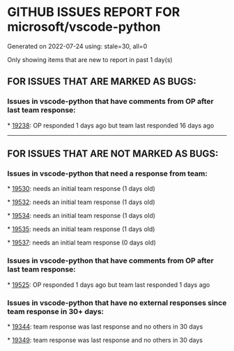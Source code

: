 
# GITHUB ISSUES REPORT FOR microsoft/vscode-python


Generated on 2022-07-24 using: stale=30, all=0


Only showing items that are new to report in past 1 day(s)


## FOR ISSUES THAT ARE MARKED AS BUGS:


### Issues in vscode-python that have comments from OP after last team response:


\* [19238](https://github.com/microsoft/vscode-python/issues/19238 "numpy ImportError in VS Code (using virtualenvs)"): OP responded 1 days ago but team last responded 16 days ago

---

## FOR ISSUES THAT ARE NOT MARKED AS BUGS:


### Issues in vscode-python that need a response from team:


\* [19530](https://github.com/microsoft/vscode-python/issues/19530 "Comment does not fold with function body if at end of function"): needs an initial team response (1 days old)

\* [19532](https://github.com/microsoft/vscode-python/issues/19532 "Debugger causes numpy import error (mkl-server)"): needs an initial team response (1 days old)

\* [19534](https://github.com/microsoft/vscode-python/issues/19534 "Conda environment fails to activate with Git Bash"): needs an initial team response (1 days old)

\* [19535](https://github.com/microsoft/vscode-python/issues/19535 "Debugger does not start with conda environment other than base after v2022.8.0"): needs an initial team response (1 days old)

\* [19537](https://github.com/microsoft/vscode-python/issues/19537 "Run python button executing in WSL instead of powershell or cmd"): needs an initial team response (0 days old)

### Issues in vscode-python that have comments from OP after last team response:


\* [19525](https://github.com/microsoft/vscode-python/issues/19525 "VSCode unittest error discovering unittest tests"): OP responded 1 days ago but team last responded 1 days ago

### Issues in vscode-python that have no external responses since team response in 30+ days:


\* [19344](https://github.com/microsoft/vscode-python/issues/19344 "Game window won't open"): team response was last response and no others in 30 days

\* [19349](https://github.com/microsoft/vscode-python/issues/19349 "Allow another command to run `pytest` tests."): team response was last response and no others in 30 days
